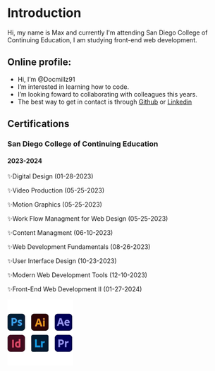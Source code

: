 # Introduction


Hi, my name is Max and currently I'm attending San Diego College of Continuing Education, I am studying front-end web development.

## Online profile:

-  Hi, I’m @Docmillz91
-  I’m interested in learning how to code.
-  I’m looking foward to collaborating with colleagues this years.
-  The best way to get in contact is through [Github](https://github.com/Docmillz91) or [Linkedin](www.linkedin.com/in/docmillz)

  ## Certifications
  ### San Diego College of Continuing Education 
  #### 2023-2024

✨Digital Design (01-28-2023)

✨Video Production (05-25-2023)

✨Motion Graphics (05-25-2023)

✨Work Flow Managment for Web Design (05-25-2023)

✨Content Managment (06-10-2023)

✨Web Development Fundamentals (08-26-2023)

✨User Interface Design (10-23-2023)

✨Modern Web Development Tools (12-10-2023)

✨Front-End Web Development II (01-27-2024)

![Uploading image.png…](Adobe-Logos.png)
  

<!---
Docmillz91/Docmillz91 is a ✨ special ✨ repository because its `README.md` (this file) appears on your GitHub profile.
You can click the Preview link to take a look at your changes.
--->
